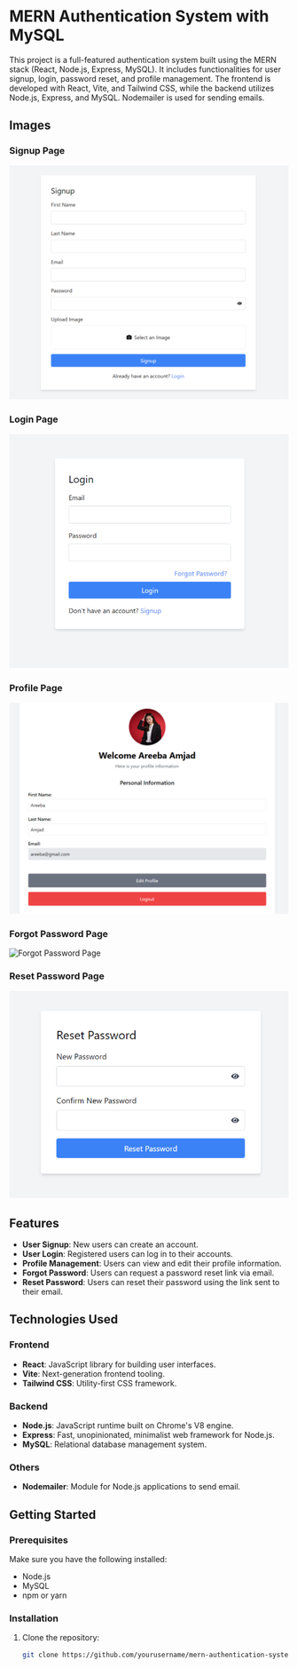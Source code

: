 # MERN Authentication System with MySQL

This project is a full-featured authentication system built using the MERN stack (React, Node.js, Express, MySQL). It includes functionalities for user signup, login, password reset, and profile management. The frontend is developed with React, Vite, and Tailwind CSS, while the backend utilizes Node.js, Express, and MySQL. Nodemailer is used for sending emails.

## Images

### Signup Page
![Signup Page](https://github.com/ItsMeAreebaAmjad/AuthenticationSystem-MERN/blob/main/2.png)

### Login Page
![Login Page](https://github.com/ItsMeAreebaAmjad/AuthenticationSystem-MERN/blob/main/1.png)

### Profile Page
![Profile Page](https://github.com/ItsMeAreebaAmjad/AuthenticationSystem-MERN/blob/main/5.png)

### Forgot Password Page
![Forgot Password Page](assets/forgot_password.png)

### Reset Password Page
![Reset Password Page](https://github.com/ItsMeAreebaAmjad/AuthenticationSystem-MERN/blob/main/4.png)

## Features

- **User Signup**: New users can create an account.
- **User Login**: Registered users can log in to their accounts.
- **Profile Management**: Users can view and edit their profile information.
- **Forgot Password**: Users can request a password reset link via email.
- **Reset Password**: Users can reset their password using the link sent to their email.

## Technologies Used

### Frontend
- **React**: JavaScript library for building user interfaces.
- **Vite**: Next-generation frontend tooling.
- **Tailwind CSS**: Utility-first CSS framework.

### Backend
- **Node.js**: JavaScript runtime built on Chrome's V8 engine.
- **Express**: Fast, unopinionated, minimalist web framework for Node.js.
- **MySQL**: Relational database management system.

### Others
- **Nodemailer**: Module for Node.js applications to send email.

## Getting Started

### Prerequisites

Make sure you have the following installed:
- Node.js
- MySQL
- npm or yarn

### Installation

1. Clone the repository:
   ```bash
   git clone https://github.com/yourusername/mern-authentication-system.git
